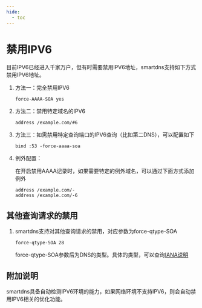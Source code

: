 ```yaml
---
hide:
  - toc
---
```


# 禁用IPV6

目前IPV6已经进入千家万户，但有时需要禁用IPV6地址，smartdns支持如下方式禁用IPV6地址。

1. 方法一：完全禁用IPV6

    ```shell
    force-AAAA-SOA yes
    ```

1. 方法二：禁用特定域名的IPV6

    ```shell
    address /example.com/#6
    ```

1. 方法三：如需禁用特定查询端口的IPV6查询（比如第二DNS），可以配置如下

    ```shell
    bind :53 -force-aaaa-soa 
    ```

1. 例外配置：

    在开启禁用AAAA记录时，如果需要特定的例外域名，可以通过下面方式添加例外

    ```shell
    address /example.com/-
    address /example.com/-6
    ```

## 其他查询请求的禁用

1. smartdns支持对其他查询请求的禁用，对应参数为force-qtype-SOA

    ```shell
    force-qtype-SOA 28
    ```

    force-qtype-SOA参数后为DNS的类型。具体的类型，可以查询[IANA说明](https://www.iana.org/assignments/dns-parameters/dns-parameters.xhtml#dns-parameters-4)

## 附加说明

smartdns具备自动检测IPV6环境的能力，如果网络环境不支持IPV6，则会自动禁用IPV6相关的优化功能。
